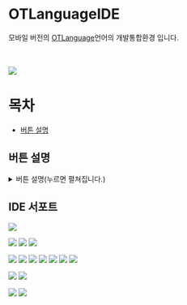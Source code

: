 # OTLanguageIDE
모바일 버전의 [OTLanguage](https://github.com/PersesTitan/OTLanguage)언어의 개발통합환경 입니다.
</br></br></br>

![](https://github.com/PersesTitan/Android-OTLanguageIDE/blob/master/image/baner.png)

# 목차
  - [버튼 설명](https://github.com/PersesTitan/Android-OTLanguageIDE/edit/master/README.md#%EB%B2%84%ED%8A%BC-%EC%84%A4%EB%AA%85)

## 버튼 설명
<details>
<summary>버튼 설명(누르면 펼쳐집니다.)</summary>
<div markdown="1">
 
### 수동 저장 - 현재 내용을 저장하는 버튼
![](https://github.com/PersesTitan/Android-OTLanguageIDE/blob/master/image/1.jpeg)
</br></br></br>
### 저장 가져오기 - 수동 저장, 자동 저장한 내용을 불러오는 버튼
![](https://github.com/PersesTitan/Android-OTLanguageIDE/blob/master/image/2.jpeg)
</br></br></br>
### 내보내기 - 현재 내용을 .otl파일로 만드는 버튼 (경로 - 내장메모리/OTLanguage)
![](https://github.com/PersesTitan/Android-OTLanguageIDE/blob/master/image/3.jpeg)
</br></br></br>
### 불러오기 - 경로에 있는 .otl파일을 불러오는 버튼 (경로 - 내장메모리/OTLanguage)
![](https://github.com/PersesTitan/Android-OTLanguageIDE/blob/master/image/4.jpeg)
</br></br></br>
### 출력내용 삭제 - 동작 후 출력된 글자를 제거하는 버튼
![](https://github.com/PersesTitan/Android-OTLanguageIDE/blob/master/image/5.jpeg)
</br></br></br>
### 자동 저장 - 활동화시 자동 저장, 가져오기를 해주는 스위치
![](https://github.com/PersesTitan/Android-OTLanguageIDE/blob/master/image/6.jpeg)
</br></br></br>
### 플레이 - 코드를 실행시키는 버튼 (동작중에는 멈춤 버튼으로 표시됨)
![](https://github.com/PersesTitan/Android-OTLanguageIDE/blob/master/image/7.jpeg)

</div>
</details>

## IDE 서포트

<img src="https://img.shields.io/badge/ㅅㅁㅅ-006400?style=flat-square&logoColor=black">

![](https://img.shields.io/badge/ㅅㅁㅅ-006400?style=flat-square&logoColor=black)
![](https://img.shields.io/badge/ㅆㅁㅆ-006400?style=flat-square&logoColor=white)
![](https://img.shields.io/badge/ㅅㅇㅅ-006400?style=flat-square&logoColor=white)

![](https://img.shields.io/badge/ㅇㅈㅇ-9370DB?style=flat-square&logoColor=black)
![](https://img.shields.io/badge/ㅇㅉㅇ-9370DB?style=flat-square&logoColor=white)
![](https://img.shields.io/badge/ㅇㅂㅇ-9370DB?style=flat-square&logoColor=white)
![](https://img.shields.io/badge/ㅇㅁㅇ-9370DB?style=flat-square&logoColor=white)
![](https://img.shields.io/badge/ㅇㄱㅇ-9370DB?style=flat-square&logoColor=white)
![](https://img.shields.io/badge/ㅇㅅㅇ-9370DB?style=flat-square&logoColor=white)
![](https://img.shields.io/badge/ㅇㅆㅇ-9370DB?style=flat-square&logoColor=white)

![](https://img.shields.io/badge/ㅇㅇ-FF8C00?style=flat-square&logoColor=white)
![](https://img.shields.io/badge/ㄴㄴ-FF8C00?style=flat-square&logoColor=white)

![](https://img.shields.io/badge/ㄸ-00B8D4?style=flat-square&logoColor=white)
![](https://img.shields.io/badge/ㄲ-00B8D4?style=flat-square&logoColor=white)
